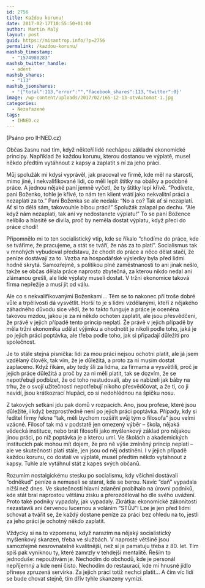 ```yaml
---
id: 2756
title: Každou korunu!
date: 2017-02-17T10:55:50+01:00
author: Martin Malý
layout: post
guid: https://misantrop.info/?p=2756
permalink: /kazdou-korunu/
mashsb_timestamp:
  - "1574980283"
mashsb_twitter_handle:
  - adent
mashsb_shares:
  - "113"
mashsb_jsonshares:
  - '{"total":113,"error":"","facebook_shares":113,"twitter":0}'
image: /wp-content/uploads/2017/02/165-12-13-otvAutomat-1.jpg
categories:
  - Nezařazené
tags:
  - IHNED.cz
---
```

(Psáno pro IHNED.cz)

Občas žasnu nad tím, když někteří lidé nechápou základní ekonomické principy. Například že každou korunu, kterou dostanou ve výplatě, musel někdo předtím vytáhnout z kapsy a zaplatit s ní za jeho práci.

Můj spolužák mi kdysi vyprávěl, jak pracoval ve firmě, kde měl na starosti, mimo jiné, i nekvalifikované lidi, co měli lepit štítky na obálky a podobné práce. A jednou nějaké paní jemně vyčetl, že ty štítky lepí křivě. “Podívete, paní Boženko, tohle je křivé, to nám ten klient vrátí jako nekvalitní práci a nezaplatí za to.” Paní Boženka se ale nedala: “No a co? Tak ať si nezaplatí. Ať si to dělá sám, takovouhle blbou práci!” Spolužák zalapal po dechu. “Ale když nám nezaplatí, tak ani vy nedostanete výplatu!” To se paní Božence nelíbilo a hlasitě se divila, proč by neměla dostat výplatu, když přeci do práce chodí!

Připomnělo mi to ten socialistický vtip, kde se říkalo “chodíme do práce, kde se tváříme, že pracujeme, a stát se tváří, že nás za to platí”. Socialismus tak v mnohých vybudoval představu, že chodit do práce a něco dělat stačí, že peníze dostávají za to. Vazba na hospodářské výsledky byla před lidmi hodně skrytá. Samozřejmě, s politikou plné zaměstnanosti to ani jinak nešlo, takže se občas dělala práce naprosto zbytečná, za kterou nikdo nedal ani zlámanou grešli, ale lidé výplaty museli dostat. V tržní ekonomice taková firma nepřežije a musí jít od válu.

Ale co s nekvalifikovanými Boženkami… Těm se to nakonec při troše dobré vůle a trpělivosti dá vysvětlit. Horší to je s lidmi vzdělanými, kteří z nějakého záhadného důvodu sice vědí, že to takto funguje a práce je oceněna takovou mzdou, jakou je za ni někdo ochoten zaplatit, ale jsou přesvědčeni, že právě v jejich případě tento princip neplatí. Že právě v jejich případě by měla tržní ekonomika udělat výjimku a ohodnotit je nikoli podle toho, jaká je po jejich práci poptávka, ale třeba podle toho, jak si připadají důležití pro společnost.

Je to stále stejná písnička: lidi za mou práci nejsou ochotni platit, ale já jsem vzdělaný člověk, tak vím, že je důležitá, a proto za ni musím dostat zaplaceno. Když říkám, aby tedy šli za lidma, za firmama a vysvětlili, proč je jejich práce důležitá a proč by za ni měli platit, tak se dozvím, že se nepotřebují podbízet, že od toho nestudovali, aby se nabízeli jak báby na trhu, že o svojí užitečnosti nepotřebují nikoho přesvědčovat, a že ti, co ji nevidí, jsou krátkozrací hlupáci, co si nedohlédnou na špičku nosu.

Z takových setkání jdu pak domů v rozpacích. Ano, jsou profese, které jsou důležité, i když bezprostředně není po jejich práci poptávka. Případy, kdy si ředitel firmy řekne “tak, měli bychom rozšířit svůj tým o filosofa” jsou velmi vzácné. Filosof tak má v podstatě jen omezený výběr &#8211; škola, nějaká vědecká instituce, nebo brát filosofii jako myšlenkový základ pro nějakou jinou práci, po níž poptávka je a kterou umí. Ve školách a akademických institucích pak mohou mít dojem, že pro ně výše zmíněný princip neplatí &#8211; ale ve skutečnosti platí stále, jen jsou od něj odstíněni. I v jejich případě každou korunu, co dostali ve výplatě, musel předtím někdo vytáhnout z kapsy. Tuhle ale vytáhnul stát z kapes svých občanů.

Rozumím nostalgickému stesku po socialismu, kdy všichni dostávali “odněkud” peníze a nemuseli se starat, kde se berou. Navíc “daň” vypadala nižší než dnes. Ve skutečnosti hlavní zdanění probíhalo na úrovni podniků, kde stát bral naprostou většinu zisku a přerozděloval ho dle svého uvážení. Proto také podniky vypadaly, jak vypadaly. Zkrátka: ekonomické zákonitosti nezastavíš ani červenou lucernou a voláním “STŮJ”! Lze je jen před lidmi schovat a tvářit se, že každý dostane peníze za práci bez ohledu na to, jestli za jeho práci je ochotný někdo zaplatit.

Vždycky si na to vzpomenu, když narazím na nějaký socialistický myšlenkový skanzen, třeba ve službách. V naprosté většině jsou samozřejmě nesrovnatelně kvalitnější, než si je pamatuju třeba z 80. let. Tím spíš pak vyniknou ty, které zamrzly v tehdejší mentalitě. Řeším to jednoduše: nepoužívám je. Nechodím do obchodů, kde je personál nepříjemný a kde není čisto. Nechodím do restaurací, kde mi hnusné jídlo přinese zpruzená servírka. Za jejich práci totiž nechci platit… A čím víc lidí se bude chovat stejně, tím dřív tyhle skanzeny vymizí.